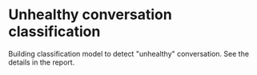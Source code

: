 # Unhealthy conversation classification

Building classification model to detect "unhealthy" conversation. See the details in the report.
